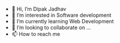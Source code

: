 - 👋 Hi, I’m Dipak Jadhav
- 👀 I’m interested in Software development
- 🌱 I’m currently learning Web Development
- 💞️ I’m looking to collaborate on ...
- 📫 How to reach me 

<!---
TheDevotion/TheDevotion is a ✨ special ✨ repository because its `README.md` (this file) appears on your GitHub profile.
You can click the Preview link to take a look at your changes.
--->

